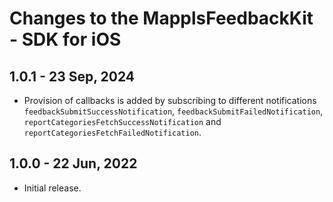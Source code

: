 # Changes to the MapplsFeedbackKit - SDK for iOS

## 1.0.1 - 23 Sep, 2024

- Provision of callbacks is added by subscribing to different notifications `feedbackSubmitSuccessNotification`, `feedbackSubmitFailedNotification`, `reportCategoriesFetchSuccessNotification` and `reportCategoriesFetchFailedNotification`.

## 1.0.0 - 22 Jun, 2022

- Initial release.
